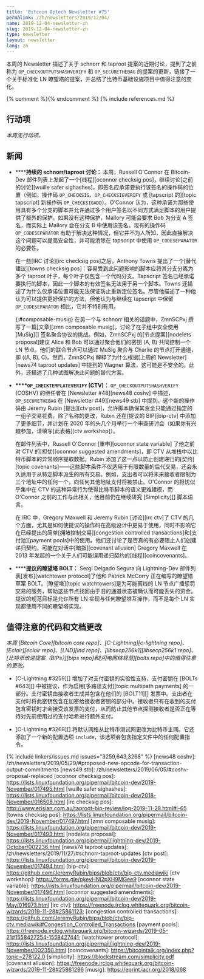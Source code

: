 ```yaml
---
title: 'Bitcoin Optech Newsletter #75'
permalink: /zh/newsletters/2019/12/04/
name: 2019-12-04-newsletter-zh
slug: 2019-12-04-newsletter-zh
type: newsletter
layout: newsletter
lang: zh
---
```

本周的 Newsletter 描述了关于 schnorr 和 taproot 提案的近期讨论，提到了之前称为 `OP_CHECKOUTPUTSHASHVERIFY` 和 `OP_SECURETHEBAG` 的提案的更新，链接了一个关于标准化 LN 瞭望塔的提案，并总结了比特币基础设施项目中值得注意的变化。

{% comment %}<!-- include references.md below the fold but above any Jekyll/Liquid variables-->{% endcomment %}
{% include references.md %}

## 行动项

*本周无行动项。*

## 新闻

- **<!--continued-schnorr-taproot-discussion-->****持续的 schnorr/taproot 讨论：** 本周，Russell O'Connor 在 Bitcoin-Dev 邮件列表上发起了一个[线程][oconnor checksig pos]，继续讨论[之前的讨论][wuille safer sighashes]，即签名应承诺要执行该签名的操作码的位置（例如，操作码 `OP_CHECKSIG`、`OP_CHECKSIGVERIFY` 或 [tapscript 的][topic tapscript] 新操作码 `OP_CHECKSIGADD`）。O'Connor 认为，这种承诺为那些使用具有多个分支的脚本并允许通过多个用户签名以不同方式满足脚本的用户提供了额外的保护。如果没有这种保护，Mallory 可能会要求 Bob 为分支 A 签名，而实际上 Mallory 会在分支 B 中使用该签名。现有的操作码 `OP_CODESEPARATOR` 有助于解决这种情况，但它并不为人所知，因此直接解决这个问题可以提高安全性，并可能消除在 tapscript 中使用 `OP_CODESEPARATOR` 的必要性。

  在一些[IRC 讨论][irc checksig pos]之后，Anthony Towns 提出了一个[替代建议][towns checksig pos]：容易受到此问题影响的脚本应将其分支分离为多个 taproot 叶子，每个叶子仅包含一个代码分支。Tapscript 签名已经承诺要执行的脚本，因此一个脚本的有效签名无法用于另一个脚本。Towns 还描述了为什么仅承诺位置可能无法保证防止重新定位签名。尽管他描述了一种他认为可以提供更好保护的方法，但他认为与继续在 tapscript 中保留 `OP_CODESEPARATOR` 相比，它并不特别有用。

  {:#composable-musig}
  在另一个与 schnorr 相关的话题中，ZmnSCPxj 撰写了一篇[文章][zmn composable musig]，讨论了在子组中安全使用 [MuSig][] 签名聚合协议的挑战。例如，ZmnSCPxj 的[节点提案][nodelets proposal]建议 Alice 和 Bob 可以通过聚合他们的密钥 (A, B) 共同控制一个 LN 节点。他们的联合节点可以通过 MuSig 聚合与 Charlie 的节点打开通道，即 ((A, B), C)。然而，ZmnSCPxj 解释了为什么根据[上周的 Newsletter][news74 taproot updates] 中提到的 Wagner 算法，这可能是不安全的。此外，还描述了几种试图解决此问题的替代方案。

- **<!--op-checktemplateverify-ctv-->****`OP_CHECKTEMPLATEVERIFY` (CTV)：** `OP_CHECKOUTPUTSHASHVERIFY` (COSHV) 的继任者在 [Newsletter #48][news48 coshv] 中描述，`OP_SECURETHEBAG` 在 [Newsletter #49][news49 stb] 中提到。这个新的操作码由 Jeremy Rubin [提出][ctv post]，允许脚本确保其资金只能通过指定的一组子交易花费。除了名称的更改，Rubin 还在[提议的 BIP][bip-ctv] 中添加了更多细节，并计划在 2020 年的头几个月举行一个审查研讨会（如果你有兴趣参加，请填写[此表格][ctv workshop]）。

  在邮件列表中，Russell O'Connor [重申][oconnor state variable] 了他之前对 CTV 的[担忧][oconnor suggested amendments]，即 CTV 从堆栈中以比特币脚本的异常顺序提取数据。Rubin 添加了这一点以防止创建递归的[契约][topic covenants]——这些脚本条件不仅适用于有限数量的后代交易，还会永久适用于从特定脚本派生的所有交易。例如，支出者可以将未来接收者限制为三个地址中的任何一个，向任何其他地址支付将被禁止。O'Connor 的担忧似乎集中在 CTV 的这种异常行为使得比特币脚本的语义更难建模，而 O'Connor 之前的工作与此相关，他目前仍在继续研究 [Simplicity][] 脚本语言。

  在 IRC 中，Gregory Maxwell 和 Jeremy Rubin [讨论][irc ctv]了 CTV 的几个方面，尤其是如何使提议的操作码在高级设计中更易于使用，同时不影响它在已经提出的简单[拥堵控制交易][congestion controlled transactions]和[支付池][payment pools]中的使用。他们还讨论了是否真的有必要阻止人们创建递归契约，可能在对话中[暗指][covenant allusion] Gregory Maxwell 在 2013 年发起的一个关于人们可能误用递归契约的[线程][coincovenants]。

- **<!--proposed-watchtower-bolt-->****提议的瞭望塔 BOLT：** Sergi Delgado Segura 向 Lightning-Dev 邮件列表[发布][watchtower protocol]了他和 Patrick McCorry 正在编写的瞭望塔草案 BOLT。[瞭望塔][topic watchtowers]是为可能离线的 LN 节点广播惩罚交易的服务，帮助这些节点找回由于旧的通道状态被确认而可能丢失的资金。提议的规范目标是允许所有 LN 实现与任何瞭望塔互操作，而不是每个 LN 实现都使用不同的瞭望塔实现。

## 值得注意的代码和文档更改

*本周 [Bitcoin Core][bitcoin core repo]、[C-Lightning][c-lightning repo]、[Eclair][eclair repo]、[LND][lnd repo]、[libsecp256k1][libsecp256k1 repo]、[比特币改进提案（BIPs）][bips repo]和[闪电网络规范][bolts repo]中的值得注意的更改。*

- [C-Lightning #3259][] 增加了对支付密钥的实验性支持，支付密钥在 [BOLTs #643][] 中被提议，作为启用[多路径支付][topic multipath payments] 的一部分。支付密钥由接收者生成并包含在他们的 [BOLT11][] 发票中。支出者在支付时将此密钥包含在加密给接收者密钥的部分中。接收者只有在收到的支付包含密钥时才会接受该发票的支付，从而防止其他节点探测接收者是否正在等待对先前使用过的支付哈希进行额外支付。

- [C-Lightning #3268][] 将默认网络从比特币测试网更改为比特币主网。它还添加了一个新的配置选项 `include`，该选项会包含指定文件中的任何配置指令。


{% include linkers/issues.md issues="3259,643,3268" %}
[news48 coshv]: /zh/newsletters/2019/05/29/#proposed-new-opcode-for-transaction-output-commitments
[news49 stb]: /zh/newsletters/2019/06/05/#coshv-proposal-replaced
[oconnor checksig pos]: https://lists.linuxfoundation.org/pipermail/bitcoin-dev/2019-November/017495.html
[wuille safer sighashes]: https://lists.linuxfoundation.org/pipermail/bitcoin-dev/2018-November/016508.html
[irc checksig pos]: http://www.erisian.com.au/taproot-bip-review/log-2019-11-28.html#l-65
[towns checksig pos]: https://lists.linuxfoundation.org/pipermail/bitcoin-dev/2019-November/017497.html
[zmn composable musig]: https://lists.linuxfoundation.org/pipermail/bitcoin-dev/2019-November/017493.html
[nodelets proposal]: https://lists.linuxfoundation.org/pipermail/lightning-dev/2019-October/002236.html
[news74 taproot updates]: /zh/newsletters/2019/11/27/#schnorr-taproot-updates
[ctv post]: https://lists.linuxfoundation.org/pipermail/bitcoin-dev/2019-November/017494.html
[bip-ctv]: https://github.com/JeremyRubin/bips/blob/ctv/bip-ctv.mediawiki
[ctv workshop]: https://forms.gle/pkevHNj2pXH9MGee9
[oconnor state variable]: https://lists.linuxfoundation.org/pipermail/bitcoin-dev/2019-November/017496.html
[oconnor suggested amendments]: https://lists.linuxfoundation.org/pipermail/bitcoin-dev/2019-May/016973.html
[irc ctv]: https://freenode.irclog.whitequark.org/bitcoin-wizards/2019-11-28#25861123;
[congestion controlled transactions]: https://github.com/JeremyRubin/bips/blob/ctv/bip-ctv.mediawiki#Congestion_Controlled_Transactions
[payment pools]: https://freenode.irclog.whitequark.org/bitcoin-wizards/2019-05-21#1558427254-1558427441;
[watchtower protocol]: https://lists.linuxfoundation.org/pipermail/lightning-dev/2019-November/002350.html
[coincovenants]: https://bitcointalk.org/index.php?topic=278122.0
[simplicity]: https://blockstream.com/simplicity.pdf
[covenant allusion]: https://freenode.irclog.whitequark.org/bitcoin-wizards/2019-11-28#25861296
[musig]: https://eprint.iacr.org/2018/068
